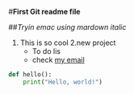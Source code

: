 #**First Git readme file**

##*Tryin emac using mardown italic*

1. This is so cool
2.new project
      * To do lis
      * check [my email](https://mail.google.com/mail/?view=cm&source=mailto&to=[bassuka23@gmail.com])

```python
def hello():
    print("Hello, world!")


